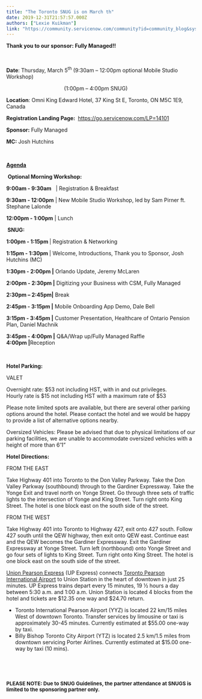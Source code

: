 ```yaml
---
title: "The Toronto SNUG is on March th"
date: 2019-12-31T21:57:57.000Z
authors: ["Lexie Kuikman"]
link: "https://community.servicenow.com/community?id=community_blog&sys_id=8373b535db0a44145ed4a851ca961995"
---
```

<p><strong>Thank you to our sponsor: Fully Managed!!</strong></p>
<p> </p>
<p><strong>Date</strong>: Thursday, March 5<sup>th</sup> (9:30am – 12:00pm optional Mobile Studio Workshop)</p>
<p>                                       (1:00pm – 4:00pm SNUG)</p>
<p><strong>Location</strong>: Omni King Edward Hotel, 37 King St E, Toronto, ON M5C 1E9, Canada</p>
<p><strong>Registration Landing Page: </strong> <a href="https://go.servicenow.com/LP&#61;14101" rel="nofollow">https://go.servicenow.com/LP&#61;14101</a></p>
<p><strong>Sponsor:</strong> Fully Managed</p>
<p><strong>MC:</strong> Josh Hutchins</p>
<p><strong> </strong></p>
<p><strong><u>Agenda</u></strong></p>
<p> <strong>Optional Morning Workshop:</strong></p>
<p><strong>9:00am - 9:30am</strong>   | Registration &amp; Breakfast</p>
<p><strong>9:30am - 12:00pm</strong> | New Mobile Studio Workshop, led by Sam Pirner ft. Stephane Lalonde</p>
<p><strong>12:00pm - 1:00pm</strong> | Lunch</p>
<p><strong> </strong><strong>SNUG:</strong></p>
<p><strong>1:00pm - 1:15pm </strong>| Registration &amp; Networking</p>
<p><strong>1:15pm - 1:30pm </strong>| Welcome, Introductions, Thank you to Sponsor, Josh Hutchins (MC)</p>
<p><strong>1:30pm - 2:00pm |</strong> Orlando Update, Jeremy McLaren</p>
<p><strong>2:00pm - 2:30pm |</strong> Digitizing your Business with CSM, Fully Managed</p>
<p><strong>2:30pm – 2:45pm|</strong> Break  </p>
<p><strong>2:45pm - 3:15pm |</strong> Mobile Onboarding App Demo, Dale Bell</p>
<p><strong>3:15pm - 3:45pm |</strong> Customer Presentation, Healthcare of Ontario Pension Plan, Daniel Machnik</p>
<p><strong>3:45pm - 4:00pm |</strong> Q&amp;A/Wrap up/Fully Managed Raffle<br /> <strong>4:00pm |</strong>Reception</p>
<p> </p>
<p><strong>Hotel Parking: </strong></p>
<p>VALET</p>
<p>Overnight rate: $53 not including HST, with in and out privileges.<br />Hourly rate is $15 not including HST with a maximum rate of $53</p>
<p>Please note limited spots are available, but there are several other parking options around the hotel. Please contact the hotel and we would be happy to provide a list of alternative options nearby.</p>
<p>Oversized Vehicles: Please be advised that due to physical limitations of our parking facilities, we are unable to accommodate oversized vehicles with a height of more than 6’1”</p>
<p><strong>Hotel Directions:</strong></p>
<p>FROM THE EAST </p>
<p>Take Highway 401 into Toronto to the Don Valley Parkway. Take the Don Valley Parkway (southbound) through to the Gardiner Expressway. Take the Yonge Exit and travel north on Yonge Street. Go through three sets of traffic lights to the intersection of Yonge and King Street. Turn right onto King Street. The hotel is one block east on the south side of the street. </p>
<p>FROM THE WEST </p>
<p>Take Highway 401 into Toronto to Highway 427, exit onto 427 south. Follow 427 south until the QEW highway, then exit onto QEW east. Continue east and the QEW becomes the Gardiner Expressway. Exit the Gardiner Expressway at Yonge Street. Turn left (northbound) onto Yonge Street and go four sets of lights to King Street. Turn right onto King Street. The hotel is one block east on the south side of the street.</p>
<p><a href="https://www.upexpress.com/Tickets/BuyTickets" target="_blank" rel="noopener noreferrer nofollow">Union Pearson Express</a> (UP Express) connects <a href="https://www.omnihotels.com/hotels/toronto-king-edward/things-to-do/area-attractions/toronto-pearson-airport" rel="nofollow">Toronto Pearson International Airport</a> to Union Station in the heart of downtown in just 25 minutes. UP Express trains depart every 15 minutes, 19 ½ hours a day between 5:30 a.m. and 1:00 a.m. Union Station is located 4 blocks from the hotel and tickets are $12.35 one way and $24.70 return.</p>
<ul><li>Toronto International Pearson Airport (YYZ) is located 22 km/15 miles West of downtown Toronto. Transfer services by limousine or taxi is approximately 30-45 minutes. Currently estimated at $55.00 one-way by taxi.</li><li>Billy Bishop Toronto City Airport (YTZ) is located 2.5 km/1.5 miles from downtown servicing Porter Airlines. Currently estimated at $15.00 one-way by taxi (10 mins).</li></ul>
<p> </p>
<p> </p>
<p><strong><span style="font-size: 10pt;">PLEASE NOTE: Due to SNUG Guidelines, the partner attendance at SNUGS is limited to the sponsoring partner only.</span></strong></p>